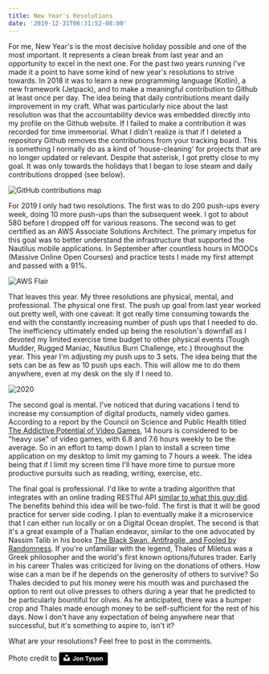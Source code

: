 ```yaml
---
title: New Year's Resolutions
date: '2019-12-31T06:31:52-08:00'
---
```

For me, New Year's is the most decisive holiday possible and one of the most important.  It represents a clean break from last year and an opportunity to excel in the next one. For the past two years running I've made it a point to have some kind of new year's resolutions to strive towards.  In 2018 it was to learn a new programming language (Kotlin), a new framework (Jetpack), and to make a meaningful contribution to Github at least once per day.  The idea being that daily contributions meant daily improvement in my craft.  What was particularly nice about the last resolution was that the accountability device was embedded directly into my profile on the Github website.  If I failed to make a contribution it was recorded for time immemorial.  What I didn't realize is that if I deleted a repository Github removes the contributions from your tracking board. This is something I normally do as a kind of 'house-cleaning' for projects that are no longer updated or relevant. Despite that asterisk, I got pretty close to my goal.  It was only towards the holidays that I began to lose steam and daily contributions dropped (see below).


![GitHub contributions map](/blog-v3/assets/contributions.png)

For 2019 I only had two resolutions.  The first was to do 200 push-ups every week, doing 10 more push-ups than the subsequent week.  I got to about 580 before I dropped off for various reasons.  The second was to get certified as an AWS Associate  Solutions Architect.  The primary impetus for this goal was to better understand the infrastructure that supported the Nautilus mobile applications.  In September after countless hours in MOOCs (Massive Online Open Courses) and practice tests I made my first attempt and passed with a 91%.   

![AWS Flair](/blog-v3/assets/awsflair.png)

That leaves this year.  My three resolutions are physical, mental, and professional.  The physical one first.  The push up goal from last year worked out pretty well, with one caveat:  It got really time consuming towards the end with the constantly increasing number of push ups that I needed to do. The inefficiency ultimately ended up being the resolution's downfall as I devoted my limited exercise time budget to other physical events (Tough Mudder, Rugged Maniac, Nautilus Burn Challenge, etc.)  throughout the year.  This year I'm adjusting my push ups to 3 sets.  The idea being that the sets can be as few as 10 push ups each. This will  allow me to do them anywhere, even at my desk on the sly if I need to.  


![2020](/blog-v3/assets/2020.jpg)

The second goal is mental.  I've noticed that during vacations I tend to increase my consumption of digital products, namely video games.  According to a report by the Council on Science and Public Health titled\
<a href="https://psychcentral.com/blog/images/csaph12a07.pdf">The Addictive
 Potential of Video Games</a>, 14 hours is considered to be "heavy use" of video games, with 6.8 and 7.6 hours weekly to be the average.  So in an effort to tamp down I plan to install a screen time application on my desktop to limit my gaming to 7 hours a week.  The idea being that if I limit my screen time I'll have more time to pursue more productive pursuits such as reading, writing, exercise, etc.

The final goal is professional.  I'd like to write a trading algorithm that integrates with an online trading RESTful API <a href="https://www.strategic-options.com/insight/2019/06/13/the-best-and-worst-stock-and-option-trading-apis/"> similar to what this guy did</a>.  The benefits behind this idea will be two-fold.  The first is that it will be good practice for server side coding. I plan to eventually make it a microservice that I can either run locally or on a Digital Ocean droplet. The second is that it's a great example of a Thalian endeavor, similar to the one advocated by Nassim Talib in his books <a href="https://www.amazon.com/Incerto-Fooled-Randomness-Procrustes-Antifragile/dp/0399590455/ref=sr_1_1?s=books&ie=UTF8&qid=1478542991&sr=1-1&keywords=incerto">  The Black Swan, Antifragile, and Fooled by Randomness</a>.  If you're unfamiliar with the legend, Thales of Miletus was a Greek philosopher and the world's first known options/futures trader.  Early in his career Thales was criticized for living on the donations of others.  How wise can a man be if he depends on the generosity of others to survive?  So Thales decided to put his money were his mouth was and purchased the option to rent out olive presses to others during a year that he predicted to be particularly bountiful for olives.  As he anticipated, there was a bumper crop and Thales made enough money to be self-sufficient for the rest of his days.  Now I don't have any expectation of being anywhere near that successful, but it's something to aspire to, isn't it?

What are your resolutions?  Feel free to post in the comments.  

Photo credit to <a style="background-color:black;color:white;text-decoration:none;padding:4px 6px;font-family:-apple-system, BlinkMacSystemFont, &quot;San Francisco&quot;, &quot;Helvetica Neue&quot;, Helvetica, Ubuntu, Roboto, Noto, &quot;Segoe UI&quot;, Arial, sans-serif;font-size:12px;font-weight:bold;line-height:1.2;display:inline-block;border-radius:3px" href="https://unsplash.com/@jontyson?utm_medium=referral&amp;utm_campaign=photographer-credit&amp;utm_content=creditBadge" target="_blank" rel="noopener noreferrer" title="Download free do whatever you want high-resolution photos from Jon Tyson"><span style="display:inline-block;padding:2px 3px"><svg xmlns="http://www.w3.org/2000/svg" style="height:12px;width:auto;position:relative;vertical-align:middle;top:-2px;fill:white" viewBox="0 0 32 32"><title>unsplash-logo</title><path d="M10 9V0h12v9H10zm12 5h10v18H0V14h10v9h12v-9z"></path></svg></span><span style="display:inline-block;padding:2px 3px">Jon Tyson</span></a>
